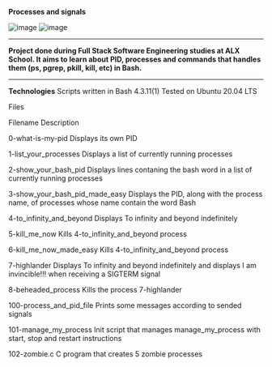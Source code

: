 **Processes and signals**

![image](https://github.com/Michafolab/alx-system_engineering-devops/assets/117805721/380a4dea-c21a-4e5e-901c-b3764a06ffc8)
![image](https://github.com/Michafolab/alx-system_engineering-devops/assets/117805721/cb7387c9-059f-4bc5-8fb2-1b700caf0b6a)


*********************************************************



**Project done during Full Stack Software Engineering studies at ALX School. It aims to learn about PID, processes and commands that handles them (ps, pgrep, pkill, kill, etc) in Bash.**
***************************************************************************


**Technologies**
Scripts written in Bash 4.3.11(1)
Tested on Ubuntu 20.04 LTS






Files



Filename	Description


0-what-is-my-pid	Displays its own PID





1-list_your_processes	Displays a list of currently running processes






2-show_your_bash_pid	Displays lines contaning the bash word in a list of currently running processes





3-show_your_bash_pid_made_easy	Displays the PID, along with the process name, of processes whose name contain the word Bash







4-to_infinity_and_beyond	Displays To infinity and beyond indefinitely






5-kill_me_now	Kills 4-to_infinity_and_beyond process







6-kill_me_now_made_easy	Kills 4-to_infinity_and_beyond process







7-highlander	Displays To infinity and beyond indefinitely and displays I am invincible!!! when receiving a SIGTERM signal








8-beheaded_process	Kills the process 7-highlander








100-process_and_pid_file	Prints some messages according to sended signals






101-manage_my_process	Init script that manages manage_my_process with start, stop and restart instructions





102-zombie.c	C program that creates 5 zombie processes
